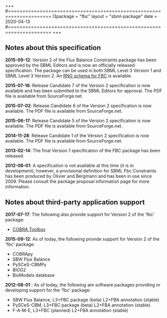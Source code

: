 +++
#=====================================================================
l3package = "fbc"
layout    = "sbml-package"
date      = 2020-04-13
#=====================================================================
+++

## Notes about this specification

**2015-09-12**: Version 2 of the Flux Balance Constraints package has been approved by the SBML Editors and is now an officially released specification.  The package can be used in both SBML Level&nbsp;3 Version&nbsp;1 and SBML Level&nbsp;3 Version&nbsp;2.  An [RNG schema for FBC](https://sourceforge.net/p/sbml/code/HEAD/tree/trunk/specifications/RelaxNG/sbml-fbc-v2/sbml-fbc-v2.rng) is available.

**2015-07-16**: Release Candidate 7 of the Version 2 specification is now available and has been submitted to the SBML Editors for approval. The PDF file is available from SourceForge.net.

**2015-07-02**: Release Candidate 6 of the Version 2 specification is now available. The PDF file is available from SourceForge.net.

**2015-06-17**: Release Candidate 5 of the Version 2 specification is now available. The PDF file is available from SourceForge.net.

**2014-11-28**: Release Candidate 1 of the Version 2 specification is now available. The PDF file is available from SourceForge.net.

**2013-02-14**: The final Version 1 specification of the FBC package has been released.

**2012-08-01**: A specification is not available at this time (it is in development); however, a provisional definition for SBML Fbc Constraints has been produced by Olivier and Bergmann and has been in use since 2009. Please consult the package proposal information page for more information.


## Notes about third-party application support

**2017-07-17**: The following also provide support for Version 2 of the 'fbc' package:
* [COBRA Toolbox](https://opencobra.github.io/cobratoolbox/latest/)


**2015-09-12**: As of today, the following provide support for Version 2 of the 'fbc' package:
* COBRApy
* SBW Flux Balance
* PySCeS-CBMPy
* BIGG2
* BioModels database

**2012-08-01** : As of today, the following are software packages providing or developing support for the 'fbc' package:
* SBW Flux Balance, L3+FBC package (beta) L2+FBA annotation (stable)
* PySCeS-CBM, L3+FBC package (beta) L2+FBA annotation (stable)
* F-A-M-E, L3+FBC (planned) L2+FBA annotation (stable)
